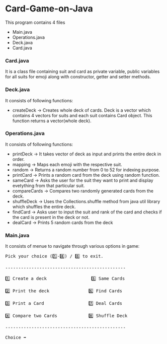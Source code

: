 # Card-Game-on-Java
This program contains 4 files
- Main.java
- Operations.java
- Deck.java
- Card.java
### Card.java
It is a class file containing suit and card as private variable, public variables for all suits for emoji along with constructor, getter and setter methods.
### Deck.java
It consists of following functions:
- createDeck -> Creates whole deck of cards. Deck is a vector which contains 4 vectors for suits and each suit contains Card object. This function returns a vector(whole deck).
### Operations.java
It consists of following functions:
- printDeck -> It takes vector of deck as input and prints the entire deck in order.
- mapping -> Maps each emoji with the respective suit.
- random -> Returns a random number from 0 to 52 for indexing purpose.
- printCard -> Prints a random card from the deck using random function.
- sameCard -> Asks the user for the suit they want to print and display evetything from that particular suit.
- compareCards -> Compares two randomly generated cards from the deck.
- shuffleDeck -> Uses the Collections.shuffle method from java util library which shuffles the entire deck.
- findCard -> Asks user to input the suit and rank of the card and checks if the card is present in the deck or not.
- dealCard -> Prints 5 random cards from the deck
### Main.java
It consists of menue to navigate through various options in game:
<pre>
Pick your choice (1️⃣-8️⃣) / 0️⃣ to exit. <br>
----------------------------------------------<br>
1️⃣ Create a deck &nbsp               5️⃣ Same Cards<br>
2️⃣ Print the deck  &nbsp            6️⃣ Find Cards<br>
3️⃣ Print a Card         &nbsp       7️⃣ Deal Cards<br>
4️⃣ Compare two Cards         &nbsp  8️⃣ Shuffle Deck<br>
----------------------------------------------<br>
Choice ➡️
  </pre>
